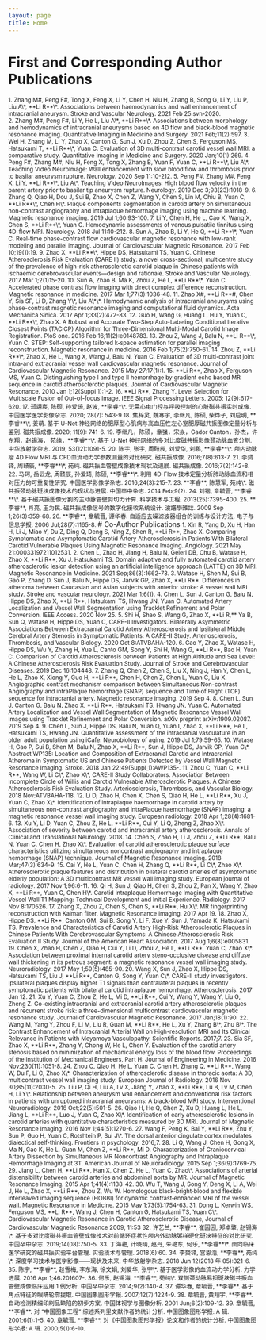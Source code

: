 ```yaml
---
layout: page
title: Home
---
```


# First and Corresponding Author Publications
<small>
	1.	Zhang M#, Peng F#, Tong X, Feng X, Li Y, Chen H, Niu H, Zhang B, Song G, Li Y, Liu P, Liu A\*, **Li R**\*. Associations between haemodynamics and wall enhancement of intracranial aneurysm. Stroke and Vascular Neurology. 2021 Feb 25:svn-2020.<br />
	2.	Zhang M#, Peng F#, Li Y, He L, Liu A\*, **Li R**\*. Associations between morphology and hemodynamics of intracranial aneurysms based on 4D flow and black-blood magnetic resonance imaging. Quantitative Imaging in Medicine and Surgery. 2021 Feb;11(2):597.
	3.	Wei H, Zhang M, Li Y, Zhao X, Canton G, Sun J, Xu D, Zhou Z, Chen S, Ferguson MS, Hatsukami T, **Li R**\*, Yuan C. Evaluation of 3D multi-contrast carotid vessel wall MRI: a comparative study. Quantitative Imaging in Medicine and Surgery. 2020 Jan;10(1):269.
	4.	Peng F#, Zhang M#, Niu H, Feng X, Tong X, Zhang B, Yuan F, Yuan C, **Li R**\*, Liu A\*. Teaching Video NeuroImage: Wall enhancement with slow blood flow and thrombosis prior to basilar aneurysm rupture. Neurology. 2020 Sep 11:10-212.
	5.	Peng F#, Zhang M#, Feng X, Li Y, **Li R**\*, Liu A\*. Teaching Video NeuroImages: High blood flow velocity in the parent artery prior to basilar tip aneurysm rupture. Neurology. 2019 Dec 3;93(23):1018-9.
	6.	Zhang Q, Qiao H, Dou J, Sui B, Zhao X, Chen Z, Wang Y, Chen S, Lin M, Chiu B, Yuan C, **Li R**\*, Chen H\*. Plaque components segmentation in carotid artery on simultaneous non-contrast angiography and intraplaque hemorrhage imaging using machine learning. Magnetic resonance imaging. 2019 Jul 1;60:93-100.  
	7.	Li Y, Chen H, He L, Cao X, Wang X, Chen S, **Li R**\*, Yuan C. Hemodynamic assessments of venous pulsatile tinnitus using 4D-flow MRI. Neurology. 2018 Jul 11:10-212.  
	8.	Sun A, Zhao B, Li Y, He Q, **Li R**\*, Yuan C. Real-time phase-contrast flow cardiovascular magnetic resonance with low-rank modeling and parallel imaging. Journal of Cardiovascular Magnetic Resonance. 2017 Feb 10;19(1):19.  
	9.	Zhao X, **Li R**\*, Hippe DS, Hatsukami TS, Yuan C. Chinese Atherosclerosis Risk Evaluation (CARE II) study: a novel cross-sectional, multicentre study of the prevalence of high-risk atherosclerotic carotid plaque in Chinese patients with ischaemic cerebrovascular events—design and rationale. Stroke and Vascular Neurology. 2017 Mar 1;2(1)15-20.  
	10.	Sun A, Zhao B, Ma K, Zhou Z, He L, **Li R**\*, Yuan C. Accelerated phase contrast flow imaging with direct complex difference reconstruction. Magnetic resonance in medicine. 2017 Mar 1;77(3):1036-48.  
	11.	Zhao X#, **Li R**#, Chen Y, Sia SF, Li D, Zhang Y\*, Liu A\*\*. Hemodynamic analysis of intracranial aneurysms using phase-contrast magnetic resonance imaging and computational fluid dynamics. Acta Mechanica Sinica. 2017 Apr 1;33(2):472-83.  
	12.	Guo H, Wang G, Huang L, Hu Y, Yuan C, **Li R**\*, Zhao X. A Robust and Accurate Two-Step Auto-Labeling Conditional Iterative Closest Points (TACICP) Algorithm for Three-Dimensional Multi-Modal Carotid Image Registration. PloS one. 2016 Feb 16;11(2):e0148783.  
	13.	Zhou Z, Wang J, Balu N, **Li R**\*, Yuan C. STEP: Self‐supporting tailored k‐space estimation for parallel imaging reconstruction. Magnetic resonance in medicine. 2016 Feb 1;75(2):750-61.  
	14.	Zhou Z, **Li R**\*, Zhao X, He L, Wang X, Wang J, Balu N, Yuan C. Evaluation of 3D multi-contrast joint intra-and extracranial vessel wall cardiovascular magnetic resonance. Journal of Cardiovascular Magnetic Resonance. 2015 May 27;17(1):1.  
	15.	**Li R**, Zhao X, Ferguson MS, Yuan C. Distinguishing type I and type II hemorrhage by gradient echo based MR sequence in carotid atherosclerotic plaques. Journal of Cardiovascular Magnetic Resonance. 2010 Jan 1;12(Suppl 1):1-2.  
	16.	**Li R**, Zhang Y. Level Selection for Multiscale Fusion of Out-of-focus Image, IEEE Signal Processing Letters, 2005; 12(9):617-620.  
	17.	郑翊宸, 陈硕, 孙爱琦, 赵波, **李睿*\*. 无需心电门控与呼吸控制的心脏磁共振实时成像. 中国医学医学影像杂志. 2020; 28(7): 543-9 
	18.	焦梓灵, 魏寒宇, 李继凡, 陈硕, 柴烨子, 刘启明, **李睿**\*, 姜萌. 基于 U-Net 神经网络的肥厚型心肌病与高血压性左心室肥厚磁共振图像定量分析与鉴别. 磁共振成像. 2020; 11(9): 741-6.
	19.	李继凡，陈硕，章强，宋焱，Gador Canton，孙杰，许东翔，赵锡海， 苑纯，**李睿**\*. 基于 U-Net 神经网络的多对比度磁共振影像颈动脉血管分割. 中华放射学杂志. 2019; 53(12):1091-5.
	20.	陈宇, 张宇, 周赜辰, 刘爱华, 刘鹏, **李睿**\*. 颅内动脉瘤 4D Flow MRI 与 CFD血流动力学参数测量的对比研究. 磁共振成像. 2016;7(8):613-7.  
	21.	李赟铎, 周赜辰, **李睿**\*, 苑纯. 磁共振血管壁成像技术现状及进展. 磁共振成像. 2016;7(2):142-8.  
	22.	马珂, 岳云龙, 周赜辰, 孙爱琦, 陈硕, **李睿**\*. 利用 4D-Flow 技术定量分析肺动脉血流和相对压力的可重复性研究. 中国医学影像学杂志. 2016;24(3):215-7.  
	23.	**李睿**, 陈慧军, 苑纯\*. 磁共振颈动脉斑块成像技术的现状与进展. 中国卒中杂志. 2014 Feb;9(2).  
	24.	刘锴, 章毓晋, **李睿**\*. 基于磁共振图像分割的主动脉管壁剪切力计算. 科学技术与工程. 2013(25):7395-400.  
	25.	**李睿**, 肖亮, 王为民. 磁共振成像信号的数字化接收系统设计. 波譜學雜誌. 2009 Sep 1;26(3):359-68.  
	26.	**李睿**, 章毓晋, 谭华春. 自适应去噪滤波器组合的训练与设计方法. 电子与信息学报. 2006 Jul;28(7):1165-8.  
</small>
# Co-Author Publications
<small>
	1.	Xin R, Yang D, Xu H, Han H, Li J, Miao Y, Du Z, Ding Q, Deng S, Ning Z, Shen R, **Li R**, Zhao X. Comparing Symptomatic and Asymptomatic Carotid Artery Atherosclerosis in Patients With Bilateral Carotid Vulnerable Plaques Using Magnetic Resonance Imaging. Angiology. 2021 May 21:00033197211012531.
	2.	Chen L, Zhao H, Jiang H, Balu N, Geleri DB, Chu B, Watase H, Zhao X, **Li R**, Xu J, Hatsukami TS. Domain adaptive and fully automated carotid artery atherosclerotic lesion detection using an artificial intelligence approach (LATTE) on 3D MRI. Magnetic Resonance in Medicine. 2021 Sep;86(3):1662-73.
	3.	Watase H, Shen M, Sui B, Gao P, Zhang D, Sun J, Balu N, Hippe DS, Jarvik GP, Zhao X, **Li R**. Differences in atheroma between Caucasian and Asian subjects with anterior stroke: A vessel wall MRI study. Stroke and vascular neurology. 2021 Mar 1;6(1).
	4.	Chen L, Sun J, Canton G, Balu N, Hippe DS, Zhao X, **Li R**, Hatsukami TS, Hwang JN, Yuan C. Automated Artery Localization and Vessel Wall Segmentation using Tracklet Refinement and Polar Conversion. IEEE Access. 2020 Nov 25.
	5.	Shi H, Shao S, Wang G, Zhao X, **Li R,** Ya B, Sun Q, Watase H, Hippe DS, Yuan C, CARE-II Investigators. Bilaterally Asymmetric Associations Between Extracranial Carotid Artery Atherosclerosis and Ipsilateral Middle Cerebral Artery Stenosis in Symptomatic Patients: A CARE-II Study. Arteriosclerosis, Thrombosis, and Vascular Biology. 2020 Oct 8:ATVBAHA-120.
	6.	Cao Y, Zhao X, Watase H, Hippe DS, Wu Y, Zhang H, Yue L, Canto GM, Song Y, Shi H, Wang G, **Li R**, Bao H, Yuan C. Comparison of Carotid Atherosclerosis between Patients at High Altitude and Sea Level: A Chinese Atherosclerosis Risk Evaluation Study. Journal of Stroke and Cerebrovascular Diseases. 2019 Dec 16:104448.  
	7.	Zhang Q, Chen Z, Chen S, Liu X, Ning J, Han Y, Chen L, He L, Zhao X, Xiong Y, Guo H, **Li R**, Chen H, Chen Z, Chen L, Yuan C, Liu X. Angiographic contrast mechanism comparison between Simultaneous Non-contrast Angiography and intraPlaque hemorrhage (SNAP) sequence and Time of Flight (TOF) sequence for intracranial artery. Magnetic resonance imaging. 2019 Sep 4.  
	8.	Chen L, Sun J, Canton G, Balu N, Zhao X, **Li R**, Hatsukami TS, Hwang JN, Yuan C. Automated Artery Localization and Vessel Wall Segmentation of Magnetic Resonance Vessel Wall Images using Tracklet Refinement and Polar Conversion. arXiv preprint arXiv:1909.02087. 2019 Sep 4.  
	9.	Chen L, Sun J, Hippe DS, Balu N, Yuan Q, Yuan I, Zhao X, **Li R**, He L, Hatsukami TS, Hwang JN. Quantitative assessment of the intracranial vasculature in an older adult population using iCafe. Neurobiology of aging. 2019 Jul 1;79:59-65.  
	10.	Watase H, Gao P, Sui B, Shen M, Balu N, Zhao X, **Li R**, Sun J, Hippe DS, Jarvik GP, Yuan C\*. Abstract WP135: Location and Composition of Extracranial Carotid and Intracranial Atheroma in Symptomatic US and Chinese Patients Detected by Vessel Wall Magnetic Resonance Imaging. Stroke. 2018 Jan 22;49(Suppl_1):AWP135-.  
	11.	Zhou C, Yuan C, **Li R**, Wang W, Li C\*, Zhao X\*, CARE-II Study Collaborators. Association Between Incomplete Circle of Willis and Carotid Vulnerable Atherosclerotic Plaques: A Chinese Atherosclerosis Risk Evaluation Study. Arteriosclerosis, Thrombosis, and Vascular Biology. 2018 Nov:ATVBAHA-118.  
	12.	Li D, Zhao H, Chen X, Chen S, Qiao H, He L, **Li R**, Xu J, Yuan C, Zhao X\*. Identification of intraplaque haemorrhage in carotid artery by simultaneous non-contrast angiography and intraPlaque haemorrhage (SNAP) imaging: a magnetic resonance vessel wall imaging study. European radiology. 2018 Apr 1;28(4):1681-6.  
	13.	Xu Y, Li D, Yuan C, Zhou Z, He L, **Li R**, Cui Y, Li Q, Zheng Z, Zhao X\*. Association of severity between carotid and intracranial artery atherosclerosis. Annals of Clinical and Translational Neurology. 2018.  
	14.	Chen S, Zhao H, Li J, Zhou Z, **Li R**, Balu N, Yuan C, Chen H, Zhao X\*. Evaluation of carotid atherosclerotic plaque surface characteristics utilizing simultaneous noncontrast angiography and intraplaque hemorrhage (SNAP) technique. Journal of Magnetic Resonance Imaging. 2018 Mar;47(3):634-9.  
	15.	Cai Y, He L, Yuan C, Chen H, Zhang Q, **Li R**, Li C\*, Zhao X\*. Atherosclerotic plaque features and distribution in bilateral carotid arteries of asymptomatic elderly population: A 3D multicontrast MR vessel wall imaging study. European journal of radiology. 2017 Nov 1;96:6-11.  
	16.	Qi H, Sun J, Qiao H, Chen S, Zhou Z, Pan X, Wang Y, Zhao X, **Li R**, Yuan C, Chen H\*. Carotid Intraplaque Hemorrhage Imaging with Quantitative Vessel Wall T1 Mapping: Technical Development and Initial Experience. Radiology. 2017 Nov 8:170526.  
	17.	Zhang X, Zhou Z, Chen S, Chen S, **Li R**, Hu X\*. MR fingerprinting reconstruction with Kalman filter. Magnetic Resonance Imaging. 2017 Apr 19.  
	18.	Zhao X, Hippe DS, **Li R**, Canton GM, Sui B, Song Y, Li F, Xue Y, Sun J, Yamada K, Hatsukami TS. Prevalence and Characteristics of Carotid Artery High‐Risk Atherosclerotic Plaques in Chinese Patients With Cerebrovascular Symptoms: A Chinese Atherosclerosis Risk Evaluation II Study. Journal of the American Heart Association. 2017 Aug 1;6(8):e005831.  
	19.	Chen X, Zhao H, Chen Z, Qiao H, Cui Y, Li D, Zhou Z, He L, **Li R**, Yuan C, Zhao X\*. Association between proximal internal carotid artery steno-occlusive disease and diffuse wall thickening in its petrous segment: a magnetic resonance vessel wall imaging study. Neuroradiology. 2017 May 1;59(5):485-90.  
	20.	Wang X, Sun J, Zhao X, Hippe DS, Hatsukami TS, Liu J, **Li R**, Canton G, Song Y, Yuan C\*, CARE-II study investigators. Ipsilateral plaques display higher T1 signals than contralateral plaques in recently symptomatic patients with bilateral carotid intraplaque hemorrhage. Atherosclerosis. 2017 Jan 12.  
	21.	Xu Y, Yuan C, Zhou Z, He L, Mi D, **Li R**, Cui Y, Wang Y, Wang Y, Liu G, Zheng Z. Co-existing intracranial and extracranial carotid artery atherosclerotic plaques and recurrent stroke risk: a three-dimensional multicontrast cardiovascular magnetic resonance study. Journal of Cardiovascular Magnetic Resonance. 2017 Jan;18(1):90.  
	22.	Wang M, Yang Y, Zhou F, Li M, Liu R, Guan M, **Li R**, He L, Xu Y, Zhang B\*, Zhu B\*. The Contrast Enhancement of Intracranial Arterial Wall on High-resolution MRI and Its Clinical Relevance in Patients with Moyamoya Vasculopathy. Scientific Reports. 2017;7.  
	23.	Sia SF, Zhao X, **Li R**, Zhang Y, Chong W, He L, Chen Y. Evaluation of the carotid artery stenosis based on minimization of mechanical energy loss of the blood flow. Proceedings of the Institution of Mechanical Engineers, Part H: Journal of Engineering in Medicine. 2016 Nov;230(11):1051-8.  
	24.	Zhou C, Qiao H, He L, Yuan C, Chen H, Zhang Q, **Li R**, Wang W, Du F, Li C, Zhao X\*. Characterization of atherosclerotic disease in thoracic aorta: A 3D, multicontrast vessel wall imaging study. European Journal of Radiology. 2016 Nov 30;85(11):2030-5.  
	25.	Liu P, Qi H, Liu A, Lv X, Jiang Y, Zhao X, **Li R**, Lu B, Lv M, Chen H, Li Y\*. Relationship between aneurysm wall enhancement and conventional risk factors in patients with unruptured intracranial aneurysms: A black-blood MRI study. Interventional Neuroradiology. 2016 Oct;22(5):501-5.  
	26.	Qiao H, He Q, Chen Z, Xu D, Huang L, He L, Jiang L, **Li R**, Luo J, Yuan C, Zhao X\*. Identification of early atherosclerotic lesions in carotid arteries with quantitative characteristics measured by 3D MRI. Journal of Magnetic Resonance Imaging. 2016 Nov 1;44(5):1270-6.  
	27.	Wang F, Peng K, Bai Y, **Li R**, Zhu Y, Sun P, Guo H, Yuan C, Rotshtein P, Sui J\*. The dorsal anterior cingulate cortex modulates dialectical self-thinking. Frontiers in psychology. 2016;7.
	28.	Li Q, Wang J, Chen H, Gong X, Ma N, Gao K, He L, Guan M, Chen Z, **Li R**, Mi D. Characterization of Craniocervical Artery Dissection by Simultaneous MR Noncontrast Angiography and Intraplaque Hemorrhage Imaging at 3T. American Journal of Neuroradiology. 2015 Sep 1;36(9):1769-75.  
	29.	Jiang L, Chen H, **Li R**, Han X, Chen Z, He L, Yuan C, Zhao\*. Associations of arterial distensibility between carotid arteries and abdominal aorta by MR. Journal of Magnetic Resonance Imaging. 2015 Apr 1;41(4):1138-42.  
	30.	Wu T, Wang J, Song Y, Deng X, Li A, Wei J, He L, Zhao X, **Li R**, Zhou Z, Wu W. Homologous black‐bright‐blood and flexible interleaved imaging sequence (HOBBI) for dynamic contrast‐enhanced MRI of the vessel wall. Magnetic Resonance in Medicine. 2015 May 1;73(5):1754-63.  
	31.	Dong L, Kerwin WS, Ferguson MS, **Li R**, Wang J, Chen H, Canton G, Hatsukami TS, Yuan C\*. Cardiovascular Magnetic Resonance in Carotid Atherosclerotic Disease, Journal of Cardiovascular Magnetic Resonance 2009; 11:53  
	32.	许艺兰, **李睿**, 崔园园, 郑卓肇, 赵锡海\*. 基于多对比度磁共振血管壁成像技术对前循环症状性颅内外动脉粥样硬化斑块特征的对比研究. 中国卒中杂志. 2019;14(08):750-5.  
	33.	丁海艳, 计晓晴, 赵丹, 朱艳东, 何乐, **李睿**\*. 面向临床医学研究的磁共振实验平台管理. 实验技术与管理. 2018(6):60.  
	34.	李赟铎, 宫恩浩, **李睿**, 苑纯\*. 深度学习技术与医学影像——现状及未来. 中华放射学杂志. 2018 Jun 12(2018 年 05):321-6.  
	35.	陈宇, **李睿**, 赵雪梅, 李东海, 徐文娟, 刘爱华, 张宇\*. 基于医学影像的血流动力学分析. 力学进展. 2016 Apr 1;46:201607-.  
	36.	何乐, 赵锡海, **李睿**, 苑纯\*. 双侧颈动脉易损斑块磁共振血管壁成像临床应用 1 例分析. 中国卒中杂志. 2014;9(2):140-4.  
	37.	谭华春, 章毓晋, **李睿**. 基于角点特征的眼睛轮廓提取. 中国图象图形学报. 2007;12(7):1224-9.  
	38.	章毓晋, 黄翔宇, **李睿**. 自动检测精细印刷品缺陷的初步方案. 中国体视学与图像分析. 2001 Jun;6(2):109-12.  
	39.	章毓晋, **李睿**. 对 “中国图象工程” 综述系列里文献作者的统计分析. 中国图象图形学报: A 辑. 2001;6(1):1-5.  
	40.	章毓晋, **李睿**. 对《中国图象图形学报》论文和作者的统计分析. 中国图象图形学报: A 辑. 2000;5(1):6-10.   
</small>